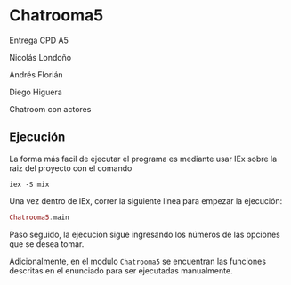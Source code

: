 # Chatrooma5

Entrega CPD A5 

Nicolás Londoño

Andrés Florián

Diego Higuera

Chatroom con actores

## Ejecución

La forma más facil de ejecutar el programa es mediante usar IEx sobre la raiz del proyecto con el comando

```Terminal
iex -S mix
```

Una vez dentro de IEx, correr la siguiente linea para empezar la ejecución:

```Elixir
Chatrooma5.main
```

Paso seguido, la ejecucion sigue ingresando los números de las opciones que se desea tomar.

Adicionalmente, en el modulo `Chatrooma5` se encuentran las funciones descritas en el enunciado para ser ejecutadas manualmente.
